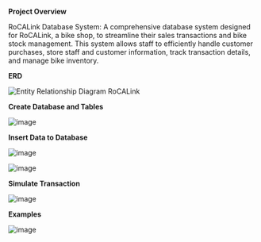 **Project Overview**

RoCALink Database System: A comprehensive database system designed for RoCALink, a bike shop, to streamline their sales transactions and bike stock management. This system allows staff to efficiently handle customer purchases, store staff and customer information, track transaction details, and manage bike inventory. 

**ERD**

![Entity Relationship Diagram RoCALink](https://i.imgur.com/3h3NK7q.png)

**Create Database and Tables**

![image](https://i.imgur.com/2UerUl5.png)

**Insert Data to Database**

![image](https://i.imgur.com/nu0Cazb.png)

![image](https://i.imgur.com/MgK99bS.png)

**Simulate Transaction**

![image](https://i.imgur.com/amrH6fU.png)

**Examples**

![image](https://i.imgur.com/5UIPYwM.png)
